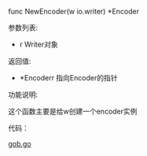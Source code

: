 func NewEncoder(w io.writer) *Encoder 

参数列表:

- r Writer对象

返回值:

- *Encoderr 指向Encoder的指针

功能说明:

这个函数主要是给w创建一个encoder实例


代码：

[gob.go](gob.go)


